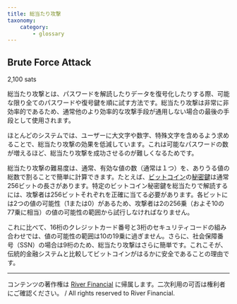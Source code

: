 ```yaml
---
title: 総当たり攻撃
taxonomy:
    category:
        - glossary
---
```


## Brute Force Attack
2,100 sats

総当たり攻撃とは、パスワードを解読したりデータを復号化したりする際、可能な限り全てのパスワードや復号鍵を順に試す方法です。総当たり攻撃は非常に非効率的であるため、通常他のより効率的な攻撃手段が通用しない場合の最後の手段として使用されます。

ほとんどのシステムでは、ユーザーに大文字や数字、特殊文字を含めるよう求めることで、総当たり攻撃の効果を低減しています。これは可能なパスワードの数が増えるほど、総当たり攻撃を成功させるのが難しくなるためです。

総当たり攻撃の難易度は、通常、有効な値の数（通常は１つ）を、ありうる値の総数で割ることで簡単に計算できます。たとえば、[ビットコイン](https://lostinbitcoin.sakuraweb.com/glossary/bitcoin-2/)の[秘密鍵](https://lostinbitcoin.sakuraweb.com/glossary/private_key/)は通常256ビットの長さがあります。特定のビットコイン秘密鍵を総当たりで解読するには、攻撃者は256ビットそれぞれを正確に当てる必要があります。各ビットには2つの値の可能性（1または0）があるため、攻撃者は2の256乗（およそ10の77乗に相当）の値の可能性の範囲から試行しなければなりません。

これに比べて、16桁のクレジットカード番号と3桁のセキュリティコードの組み合わせでは、値の可能性の範囲は10の19乗に過ぎません。さらに、社会保障番号（SSN）の場合は9桁のため、総当たり攻撃はさらに簡単です。これこそが、伝統的金融システムと比較してビットコインがはるかに安全であることの理由です。

---
コンテンツの著作権は [River Financial](https://river.com/) に帰属します。二次利用の可否は権利者にご確認ください。 / All rights reserved to River Financial.
